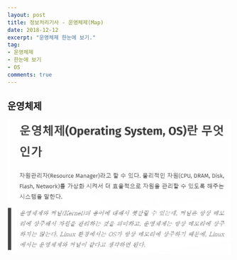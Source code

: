 ```yaml
---
layout: post
title: 정보처리기사 - 운영체제(Map)
date: 2018-12-12
excerpt: "운영체제 한눈에 보기."
tag: 
- 운영체제
- 한눈에 보기
- OS
comments: true
---
```

## 운영체제 

![os](/images/posts/os.JPG)
[^scala]: https://wkdtjsgur100.github.io/os-summary-2


